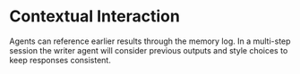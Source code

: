 # Contextual Interaction

Agents can reference earlier results through the memory log. In a
multi-step session the writer agent will consider previous outputs
and style choices to keep responses consistent.
